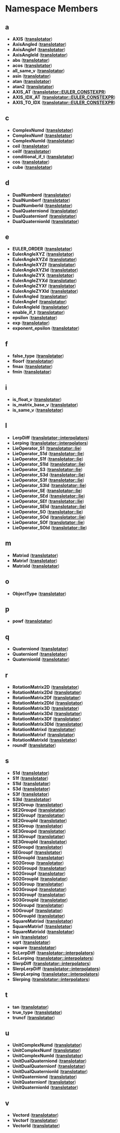 
# Namespace Members



## a

* **AXIS** ([**translotator**](namespacetranslotator.md))
* **AxisAngled** ([**translotator**](namespacetranslotator.md))
* **AxisAnglef** ([**translotator**](namespacetranslotator.md))
* **AxisAngleld** ([**translotator**](namespacetranslotator.md))
* **abs** ([**translotator**](namespacetranslotator.md))
* **acos** ([**translotator**](namespacetranslotator.md))
* **all\_same\_v** ([**translotator**](namespacetranslotator.md))
* **asin** ([**translotator**](namespacetranslotator.md))
* **atan** ([**translotator**](namespacetranslotator.md))
* **atan2** ([**translotator**](namespacetranslotator.md))
* **AXIS\_AT** ([**translotator::EULER\_CONSTEXPR**](namespacetranslotator_1_1EULER__CONSTEXPR.md))
* **AXIS\_IDX\_AT** ([**translotator::EULER\_CONSTEXPR**](namespacetranslotator_1_1EULER__CONSTEXPR.md))
* **AXIS\_TO\_IDX** ([**translotator::EULER\_CONSTEXPR**](namespacetranslotator_1_1EULER__CONSTEXPR.md))


## c

* **ComplexNumd** ([**translotator**](namespacetranslotator.md))
* **ComplexNumf** ([**translotator**](namespacetranslotator.md))
* **ComplexNumld** ([**translotator**](namespacetranslotator.md))
* **ceil** ([**translotator**](namespacetranslotator.md))
* **ceilf** ([**translotator**](namespacetranslotator.md))
* **conditional\_if\_t** ([**translotator**](namespacetranslotator.md))
* **cos** ([**translotator**](namespacetranslotator.md))
* **cube** ([**translotator**](namespacetranslotator.md))


## d

* **DualNumberd** ([**translotator**](namespacetranslotator.md))
* **DualNumberf** ([**translotator**](namespacetranslotator.md))
* **DualNumberld** ([**translotator**](namespacetranslotator.md))
* **DualQuaterniond** ([**translotator**](namespacetranslotator.md))
* **DualQuaternionf** ([**translotator**](namespacetranslotator.md))
* **DualQuaternionld** ([**translotator**](namespacetranslotator.md))


## e

* **EULER\_ORDER** ([**translotator**](namespacetranslotator.md))
* **EulerAngleXYZ** ([**translotator**](namespacetranslotator.md))
* **EulerAngleXYZd** ([**translotator**](namespacetranslotator.md))
* **EulerAngleXYZf** ([**translotator**](namespacetranslotator.md))
* **EulerAngleXYZld** ([**translotator**](namespacetranslotator.md))
* **EulerAngleZYX** ([**translotator**](namespacetranslotator.md))
* **EulerAngleZYXd** ([**translotator**](namespacetranslotator.md))
* **EulerAngleZYXf** ([**translotator**](namespacetranslotator.md))
* **EulerAngleZYXld** ([**translotator**](namespacetranslotator.md))
* **EulerAngled** ([**translotator**](namespacetranslotator.md))
* **EulerAnglef** ([**translotator**](namespacetranslotator.md))
* **EulerAngleld** ([**translotator**](namespacetranslotator.md))
* **enable\_if\_t** ([**translotator**](namespacetranslotator.md))
* **epsilon** ([**translotator**](namespacetranslotator.md))
* **exp** ([**translotator**](namespacetranslotator.md))
* **exponent\_epsilon** ([**translotator**](namespacetranslotator.md))


## f

* **false\_type** ([**translotator**](namespacetranslotator.md))
* **floorf** ([**translotator**](namespacetranslotator.md))
* **fmax** ([**translotator**](namespacetranslotator.md))
* **fmin** ([**translotator**](namespacetranslotator.md))


## i

* **is\_float\_v** ([**translotator**](namespacetranslotator.md))
* **is\_matrix\_base\_v** ([**translotator**](namespacetranslotator.md))
* **is\_same\_v** ([**translotator**](namespacetranslotator.md))


## l

* **LerpDiff** ([**translotator::interpolators**](namespacetranslotator_1_1interpolators.md))
* **Lerping** ([**translotator::interpolators**](namespacetranslotator_1_1interpolators.md))
* **LieOperator\_S1** ([**translotator::lie**](namespacetranslotator_1_1lie.md))
* **LieOperator\_S1d** ([**translotator::lie**](namespacetranslotator_1_1lie.md))
* **LieOperator\_S1f** ([**translotator::lie**](namespacetranslotator_1_1lie.md))
* **LieOperator\_S1ld** ([**translotator::lie**](namespacetranslotator_1_1lie.md))
* **LieOperator\_S3** ([**translotator::lie**](namespacetranslotator_1_1lie.md))
* **LieOperator\_S3d** ([**translotator::lie**](namespacetranslotator_1_1lie.md))
* **LieOperator\_S3f** ([**translotator::lie**](namespacetranslotator_1_1lie.md))
* **LieOperator\_S3ld** ([**translotator::lie**](namespacetranslotator_1_1lie.md))
* **LieOperator\_SE** ([**translotator::lie**](namespacetranslotator_1_1lie.md))
* **LieOperator\_SEd** ([**translotator::lie**](namespacetranslotator_1_1lie.md))
* **LieOperator\_SEf** ([**translotator::lie**](namespacetranslotator_1_1lie.md))
* **LieOperator\_SEld** ([**translotator::lie**](namespacetranslotator_1_1lie.md))
* **LieOperator\_SO** ([**translotator::lie**](namespacetranslotator_1_1lie.md))
* **LieOperator\_SOd** ([**translotator::lie**](namespacetranslotator_1_1lie.md))
* **LieOperator\_SOf** ([**translotator::lie**](namespacetranslotator_1_1lie.md))
* **LieOperator\_SOld** ([**translotator::lie**](namespacetranslotator_1_1lie.md))


## m

* **Matrixd** ([**translotator**](namespacetranslotator.md))
* **Matrixf** ([**translotator**](namespacetranslotator.md))
* **Matrixld** ([**translotator**](namespacetranslotator.md))


## o

* **ObjectType** ([**translotator**](namespacetranslotator.md))


## p

* **powf** ([**translotator**](namespacetranslotator.md))


## q

* **Quaterniond** ([**translotator**](namespacetranslotator.md))
* **Quaternionf** ([**translotator**](namespacetranslotator.md))
* **Quaternionld** ([**translotator**](namespacetranslotator.md))


## r

* **RotationMatrix2D** ([**translotator**](namespacetranslotator.md))
* **RotationMatrix2Dd** ([**translotator**](namespacetranslotator.md))
* **RotationMatrix2Df** ([**translotator**](namespacetranslotator.md))
* **RotationMatrix2Dld** ([**translotator**](namespacetranslotator.md))
* **RotationMatrix3D** ([**translotator**](namespacetranslotator.md))
* **RotationMatrix3Dd** ([**translotator**](namespacetranslotator.md))
* **RotationMatrix3Df** ([**translotator**](namespacetranslotator.md))
* **RotationMatrix3Dld** ([**translotator**](namespacetranslotator.md))
* **RotationMatrixd** ([**translotator**](namespacetranslotator.md))
* **RotationMatrixf** ([**translotator**](namespacetranslotator.md))
* **RotationMatrixld** ([**translotator**](namespacetranslotator.md))
* **roundf** ([**translotator**](namespacetranslotator.md))


## s

* **S1d** ([**translotator**](namespacetranslotator.md))
* **S1f** ([**translotator**](namespacetranslotator.md))
* **S1ld** ([**translotator**](namespacetranslotator.md))
* **S3d** ([**translotator**](namespacetranslotator.md))
* **S3f** ([**translotator**](namespacetranslotator.md))
* **S3ld** ([**translotator**](namespacetranslotator.md))
* **SE2Group** ([**translotator**](namespacetranslotator.md))
* **SE2Groupd** ([**translotator**](namespacetranslotator.md))
* **SE2Groupf** ([**translotator**](namespacetranslotator.md))
* **SE2Groupld** ([**translotator**](namespacetranslotator.md))
* **SE3Group** ([**translotator**](namespacetranslotator.md))
* **SE3Groupd** ([**translotator**](namespacetranslotator.md))
* **SE3Groupf** ([**translotator**](namespacetranslotator.md))
* **SE3Groupld** ([**translotator**](namespacetranslotator.md))
* **SEGroupd** ([**translotator**](namespacetranslotator.md))
* **SEGroupf** ([**translotator**](namespacetranslotator.md))
* **SEGroupld** ([**translotator**](namespacetranslotator.md))
* **SO2Group** ([**translotator**](namespacetranslotator.md))
* **SO2Groupd** ([**translotator**](namespacetranslotator.md))
* **SO2Groupf** ([**translotator**](namespacetranslotator.md))
* **SO2Groupld** ([**translotator**](namespacetranslotator.md))
* **SO3Group** ([**translotator**](namespacetranslotator.md))
* **SO3Groupd** ([**translotator**](namespacetranslotator.md))
* **SO3Groupf** ([**translotator**](namespacetranslotator.md))
* **SO3Groupld** ([**translotator**](namespacetranslotator.md))
* **SOGroupd** ([**translotator**](namespacetranslotator.md))
* **SOGroupf** ([**translotator**](namespacetranslotator.md))
* **SOGroupld** ([**translotator**](namespacetranslotator.md))
* **SquareMatrixd** ([**translotator**](namespacetranslotator.md))
* **SquareMatrixf** ([**translotator**](namespacetranslotator.md))
* **SquareMatrixld** ([**translotator**](namespacetranslotator.md))
* **sin** ([**translotator**](namespacetranslotator.md))
* **sqrt** ([**translotator**](namespacetranslotator.md))
* **square** ([**translotator**](namespacetranslotator.md))
* **ScLerpDiff** ([**translotator::interpolators**](namespacetranslotator_1_1interpolators.md))
* **ScLerping** ([**translotator::interpolators**](namespacetranslotator_1_1interpolators.md))
* **SlerpDiff** ([**translotator::interpolators**](namespacetranslotator_1_1interpolators.md))
* **SlerpLerpDiff** ([**translotator::interpolators**](namespacetranslotator_1_1interpolators.md))
* **SlerpLerping** ([**translotator::interpolators**](namespacetranslotator_1_1interpolators.md))
* **Slerping** ([**translotator::interpolators**](namespacetranslotator_1_1interpolators.md))


## t

* **tan** ([**translotator**](namespacetranslotator.md))
* **true\_type** ([**translotator**](namespacetranslotator.md))
* **truncf** ([**translotator**](namespacetranslotator.md))


## u

* **UnitComplexNumd** ([**translotator**](namespacetranslotator.md))
* **UnitComplexNumf** ([**translotator**](namespacetranslotator.md))
* **UnitComplexNumld** ([**translotator**](namespacetranslotator.md))
* **UnitDualQuaterniond** ([**translotator**](namespacetranslotator.md))
* **UnitDualQuaternionf** ([**translotator**](namespacetranslotator.md))
* **UnitDualQuaternionld** ([**translotator**](namespacetranslotator.md))
* **UnitQuaterniond** ([**translotator**](namespacetranslotator.md))
* **UnitQuaternionf** ([**translotator**](namespacetranslotator.md))
* **UnitQuaternionld** ([**translotator**](namespacetranslotator.md))


## v

* **Vectord** ([**translotator**](namespacetranslotator.md))
* **Vectorf** ([**translotator**](namespacetranslotator.md))
* **Vectorld** ([**translotator**](namespacetranslotator.md))





